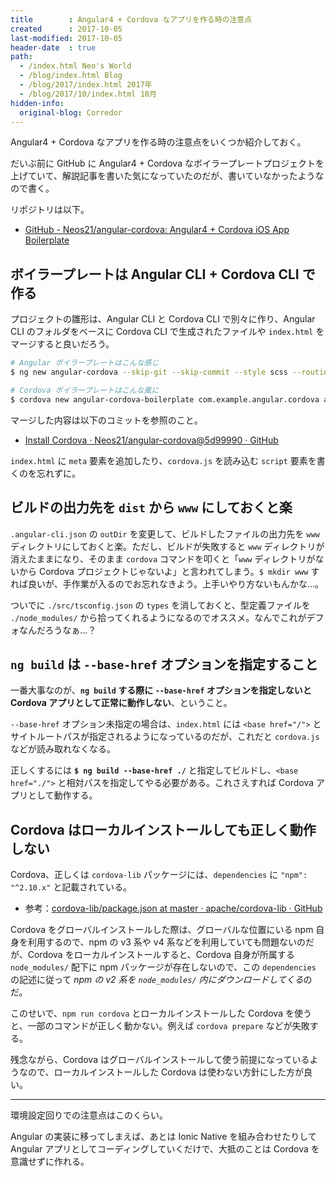 ```yaml
---
title        : Angular4 + Cordova なアプリを作る時の注意点
created      : 2017-10-05
last-modified: 2017-10-05
header-date  : true
path:
  - /index.html Neo's World
  - /blog/index.html Blog
  - /blog/2017/index.html 2017年
  - /blog/2017/10/index.html 10月
hidden-info:
  original-blog: Corredor
---
```


Angular4 + Cordova なアプリを作る時の注意点をいくつか紹介しておく。

だいぶ前に GitHub に Angular4 + Cordova なボイラープレートプロジェクトを上げていて、解説記事を書いた気になっていたのだが、書いていなかったようなので書く。

リポジトリは以下。

- [GitHub - Neos21/angular-cordova: Angular4 + Cordova iOS App Boilerplate](https://github.com/Neos21/boilerplate-angular-cordova)

## ボイラープレートは Angular CLI + Cordova CLI で作る

プロジェクトの雛形は、Angular CLI と Cordova CLI で別々に作り、Angular CLI のフォルダをベースに Cordova CLI で生成されたファイルや `index.html` をマージすると良いだろう。

```bash
# Angular ボイラープレートはこんな感じ
$ ng new angular-cordova --skip-git --skip-commit --style scss --routing

# Cordova ボイラープレートはこんな風に
$ cordova new angular-cordova-boilerplate com.example.angular.cordova angular-cordova
```

マージした内容は以下のコミットを参照のこと。

- [Install Cordova · Neos21/angular-cordova@5d99990 · GitHub](https://github.com/Neos21/boilerplate-angular-cordova/commit/5d99990a95b6314a0dc9cb4a5c0b51fbaed1f220)

`index.html` に `meta` 要素を追加したり、`cordova.js` を読み込む `script` 要素を書くのを忘れずに。

## ビルドの出力先を `dist` から `www` にしておくと楽

`.angular-cli.json` の `outDir` を変更して、ビルドしたファイルの出力先を `www` ディレクトリにしておくと楽。ただし、ビルドが失敗すると `www` ディレクトリが消えたままになり、そのまま `cordova` コマンドを叩くと「`www` ディレクトリがないから Cordova プロジェクトじゃないよ」と言われてしまう。`$ mkdir www` すれば良いが、手作業が入るのでお忘れなきよう。上手いやり方ないもんかな…。

ついでに `./src/tsconfig.json` の `types` を消しておくと、型定義ファイルを `./node_modules/` から拾ってくれるようになるのでオススメ。なんでこれがデフォなんだろうなぁ…？

## `ng build` は `--base-href` オプションを指定すること

一番大事なのが、**`ng build` する際に `--base-href` オプションを指定しないと Cordova アプリとして正常に動作しない**、ということ。

`--base-href` オプション未指定の場合は、`index.html` には `<base href="/">` とサイトルートパスが指定されるようになっているのだが、これだと `cordova.js` などが読み取れなくなる。

正しくするには **`$ ng build --base-href ./`** と指定してビルドし、`<base href="./">` と相対パスを指定してやる必要がある。これさえすれば Cordova アプリとして動作する。

## Cordova はローカルインストールしても正しく動作しない

Cordova、正しくは `cordova-lib` パッケージには、`dependencies` に `"npm": "^2.10.x"` と記載されている。

- 参考：[cordova-lib/package.json at master · apache/cordova-lib · GitHub](https://github.com/apache/cordova-lib/blob/master/package.json#L31)

Cordova をグローバルインストールした際は、グローバルな位置にいる npm 自身を利用するので、npm の v3 系や v4 系などを利用していても問題ないのだが、Cordova をローカルインストールすると、Cordova 自身が所属する `node_modules/` 配下に npm パッケージが存在しないので、この `dependencies` の記述に従って *npm の v2 系を `node_modules/` 内にダウンロードしてくる*のだ。

このせいで、`npm run cordova` とローカルインストールした Cordova を使うと、一部のコマンドが正しく動かない。例えば `cordova prepare` などが失敗する。

残念ながら、Cordova はグローバルインストールして使う前提になっているようなので、ローカルインストールした Cordova は使わない方針にした方が良い。

---

環境設定回りでの注意点はこのくらい。

Angular の実装に移ってしまえば、あとは Ionic Native を組み合わせたりして Angular アプリとしてコーディングしていくだけで、大抵のことは Cordova を意識せずに作れる。
